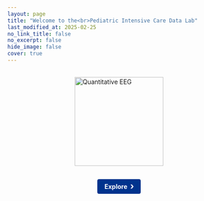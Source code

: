 ```yaml
---
layout: page
title: "Welcome to the<br>Pediatric Intensive Care Data Lab"
last_modified_at: 2025-02-25
no_link_title: false
no_excerpt: false
hide_image: false
cover: true
---
```

<style>
/* Center align the Jekyll theme title */
.page-title, h1.post-title {
  text-align: center;
}

/* Style for the image */
.main-image {
  display: block;
  max-width: 100%;
  height: 200px;
  object-fit: contain;
  margin: 30px auto;
}

/* Button with chevron style */
.explore-link-container {
  text-align: center;
  margin: 30px 0;
}
.button-with-chevron {
  display: inline-block;
  background-color: #00338d; /* UKE blue color */
  color: #ffffff;
  font-weight: bold;
  padding: 8px 16px;
  border-radius: 4px;
  text-decoration: none;
  position: relative;
  padding-right: 30px;
  cursor: pointer;
}

.button-with-chevron:after {
  content: "›";
  position: absolute;
  right: 15px;
  font-size: 20px;
  top: 50%;
  transform: translateY(-50%);
}
</style>

<!-- Main content starts here, after the title rendered by Jekyll theme -->
<img src="{{ '/assets/img/projects/qeeg2.png' | relative_url }}" alt="Quantitative EEG" class="main-image">

<div class="explore-link-container">
  <a href="home/index.md" class="button-with-chevron">Explore</a>
</div>